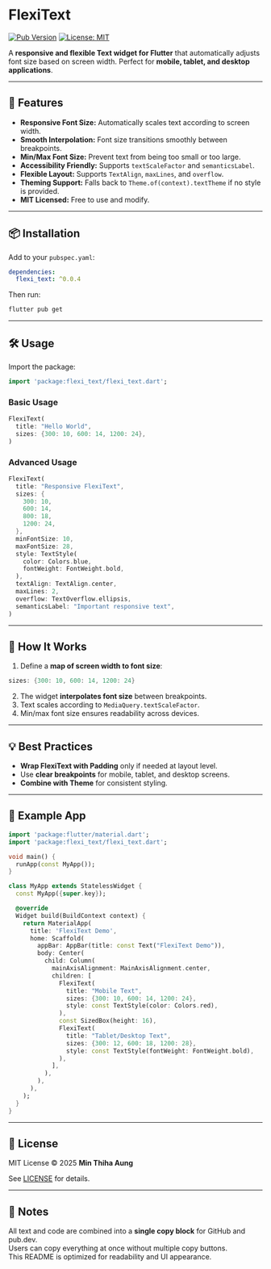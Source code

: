 # FlexiText

[![Pub Version](https://img.shields.io/pub/v/flexi_text.svg)](https://pub.dev/packages/flexi_text)
[![License: MIT](https://img.shields.io/badge/License-MIT-yellow.svg)](LICENSE)

A **responsive and flexible Text widget for Flutter** that automatically adjusts font size based on screen width. Perfect for **mobile, tablet, and desktop applications**.

---

## 🌟 Features

- **Responsive Font Size:** Automatically scales text according to screen width.
- **Smooth Interpolation:** Font size transitions smoothly between breakpoints.
- **Min/Max Font Size:** Prevent text from being too small or too large.
- **Accessibility Friendly:** Supports `textScaleFactor` and `semanticsLabel`.
- **Flexible Layout:** Supports `TextAlign`, `maxLines`, and `overflow`.
- **Theming Support:** Falls back to `Theme.of(context).textTheme` if no style is provided.
- **MIT Licensed:** Free to use and modify.

---

## 📦 Installation

Add to your `pubspec.yaml`:

```yaml
dependencies:
  flexi_text: ^0.0.4
```

Then run:

```bash
flutter pub get
```

---

## 🛠 Usage

Import the package:

```dart
import 'package:flexi_text/flexi_text.dart';
```

### Basic Usage

```dart
FlexiText(
  title: "Hello World",
  sizes: {300: 10, 600: 14, 1200: 24},
)
```

### Advanced Usage

```dart
FlexiText(
  title: "Responsive FlexiText",
  sizes: {
    300: 10,
    600: 14,
    800: 18,
    1200: 24,
  },
  minFontSize: 10,
  maxFontSize: 28,
  style: TextStyle(
    color: Colors.blue,
    fontWeight: FontWeight.bold,
  ),
  textAlign: TextAlign.center,
  maxLines: 2,
  overflow: TextOverflow.ellipsis,
  semanticsLabel: "Important responsive text",
)
```

---

## 🧩 How It Works

1. Define a **map of screen width to font size**:

```dart
sizes: {300: 10, 600: 14, 1200: 24}
```

2. The widget **interpolates font size** between breakpoints.
3. Text scales according to `MediaQuery.textScaleFactor`.
4. Min/max font size ensures readability across devices.

---

## 💡 Best Practices

- **Wrap FlexiText with Padding** only if needed at layout level.
- Use **clear breakpoints** for mobile, tablet, and desktop screens.
- **Combine with Theme** for consistent styling.

---

## 📖 Example App

```dart
import 'package:flutter/material.dart';
import 'package:flexi_text/flexi_text.dart';

void main() {
  runApp(const MyApp());
}

class MyApp extends StatelessWidget {
  const MyApp({super.key});

  @override
  Widget build(BuildContext context) {
    return MaterialApp(
      title: 'FlexiText Demo',
      home: Scaffold(
        appBar: AppBar(title: const Text("FlexiText Demo")),
        body: Center(
          child: Column(
            mainAxisAlignment: MainAxisAlignment.center,
            children: [
              FlexiText(
                title: "Mobile Text",
                sizes: {300: 10, 600: 14, 1200: 24},
                style: const TextStyle(color: Colors.red),
              ),
              const SizedBox(height: 16),
              FlexiText(
                title: "Tablet/Desktop Text",
                sizes: {300: 12, 600: 18, 1200: 28},
                style: const TextStyle(fontWeight: FontWeight.bold),
              ),
            ],
          ),
        ),
      ),
    );
  }
}
```

---

## 📝 License

MIT License © 2025 **Min Thiha Aung**  

See [LICENSE](LICENSE) for details.

---

## 📌 Notes

All text and code are combined into a **single copy block** for GitHub and pub.dev.  
Users can copy everything at once without multiple copy buttons.  
This README is optimized for readability and UI appearance.
